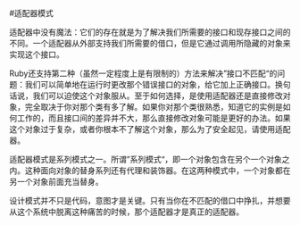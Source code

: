 #适配器模式

适配器中没有魔法：它们的存在就是为了解决我们所需要的接口和现存接口之间的不同。一个适配器从外部支持我们所需要的借口，但是它通过调用所隐藏的对象来实现这个接口。

Ruby还支持第二种（虽然一定程度上是有限制的）方法来解决”接口不匹配“的问题：我们可以简单地在运行时更改那个错误接口的对象，给它加上正确接口。换句话说，我们可以迫使这个对象服从。至于如何选择，是使用适配器还是直接修改对象，完全取决于你对那个类有多了解。如果你对那个类很熟悉，知道它的实例是如何工作的，而且接口间的差异并不大，那么直接修改对象可能是更好的办法。如果这个对象过于复杂，或者你根本不了解这个对象，那么为了安全起见，请使用适配器。

适配器模式是系列模式之一。所谓”系列模式“，即一个对象包含在另个一个对象之内。这种面向对象的替身系列还有代理和装饰器。在这两种模式中，一个对象都在另一个对象前面充当替身。

设计模式并不只是代码，意图才是关键。只有当你在不匹配的借口中挣扎，并想要从这个系统中脱离这种痛苦的时候，那个适配器才是真正的适配器。
